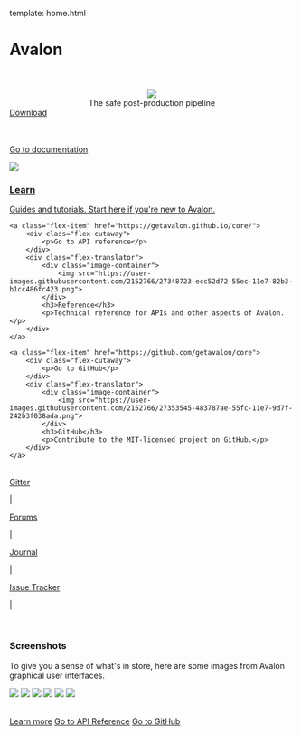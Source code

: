template: home.html

# Avalon

<br>
<br>

<div style="text-align: center">
	<img src="https://user-images.githubusercontent.com/2152766/27349489-58285f06-55ef-11e7-9229-b89320eae405.png">
	<p style="margin: 0">The safe post-production pipeline</p>
</div>

<div class="desktop">
<a href="guides/#install" class="button blue">Download</a>

<br>
<br>
<br>

<div class="flex-container">
	<a class="flex-item" href="overview/">
		<div class="flex-cutaway">
			<p>Go to documentation</p>
		</div>
		<div class="flex-translator">
			<div class="image-container">
				<img src="https://user-images.githubusercontent.com/2152766/27348772-159b0b4a-55ed-11e7-8e0e-f780fc47d0c8.png">
			</div>
			<h3>Learn</h3>
			<p>Guides and tutorials. Start here if you're new to Avalon.</p>
		</div>
	</a>

	<a class="flex-item" href="https://getavalon.github.io/core/">
		<div class="flex-cutaway">
			<p>Go to API reference</p>
		</div>
		<div class="flex-translator">
			<div class="image-container">
				<img src="https://user-images.githubusercontent.com/2152766/27348723-ecc52d72-55ec-11e7-82b3-b1cc486fc423.png">
			</div>
			<h3>Reference</h3>
			<p>Technical reference for APIs and other aspects of Avalon.</p>
		</div>
	</a>

	<a class="flex-item" href="https://github.com/getavalon/core">
		<div class="flex-cutaway">
			<p>Go to GitHub</p>
		</div>
		<div class="flex-translator">
			<div class="image-container">
				<img src="https://user-images.githubusercontent.com/2152766/27353545-483787ae-55fc-11e7-9d7f-242b3f038ada.png">
			</div>
			<h3>GitHub</h3>
			<p>Contribute to the MIT-licensed project on GitHub.</p>
		</div>
	</a>
</div>

<br>

<div id="home-links">
    <div>
    	<a href="https://gitter.im/getavalon" target="_blank">Gitter</a> <p>|</p>
    	<a href="http://forums.getavalon.io" target="_blank">Forums</a> <p>|</p>
    	<a href="https://mindbender-studio.github.io/journal" target="_blank">Journal</a> <p>|</p>
    	<a href="https://github.com/getavalon/core/issues" target="_blank">Issue Tracker</a> <p>|</p>
    </div>
</div>
</div>

<br>

<h3>Screenshots</h3>

<p>To give you a sense of what's in store, here are some images from Avalon graphical user interfaces.</p>

<div class="screenshots">
	<img src=https://user-images.githubusercontent.com/2152766/50041734-7235f300-0051-11e9-9f42-ae43ef479dc9.jpg>
	<img src=https://user-images.githubusercontent.com/2152766/50041735-72ce8980-0051-11e9-86fc-77316eaed453.jpg>
	<img src=https://user-images.githubusercontent.com/2152766/50041736-72ce8980-0051-11e9-808f-d2601d4ddd57.jpg>
	<img src=https://user-images.githubusercontent.com/2152766/50041737-72ce8980-0051-11e9-95e5-f2a8c018359e.jpg>
	<img src=https://user-images.githubusercontent.com/2152766/50041738-72ce8980-0051-11e9-81e0-18659be72af4.jpg>
	<img src=https://user-images.githubusercontent.com/2152766/50041739-72ce8980-0051-11e9-9e66-cadc35531375.jpg>
</div>

<br>

<div class="mobile">

<a href="overview/" class="button blue">Learn more</a>
<a href="https://getavalon.github.io/core/" class="button red">Go to API Reference</a>
<a href="https://github.com/getavalon/core" class="button green">Go to GitHub</a>

</div>

<br>
<br>
<br>
<br>
<br>
<br>
